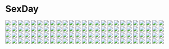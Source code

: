 # SexDay
![](https://konachan.com/jpeg/4c47a63a03243a8e094d16dabdba5508/Konachan.com%20-%2070348%20ass%20barefoot%20bed%20breasts%20brown_hair%20cleavage%20long_hair%20no_bra%20open_shirt%20panties%20purple_eyes%20purple_hair%20red_eyes%20scan%20twintails%20underwear%20wink.jpg)
![](https://konachan.com/jpeg/b9eb34c4076ca56ddada98a83b299eb8/Konachan.com%20-%20112239%20bed%20blonde_hair%20blush%20bra%20favorite%20game_cg%20long_hair%20navel%20open_shirt%20panties%20pussy_juice%20red_eyes%20ribbons%20shida_kazuhiro%20twintails%20underwear.jpg)
![](https://konachan.com/image/efbcdfcb9d0f95eda7b51982097795f3/Konachan.com%20-%2025460%20brown_eyes%20brown_hair%20kobayashi_yuji%20panties%20skirt%20underwear%20upskirt%20wink%20yuji.jpg)
![](https://konachan.com/image/5447035a40002b1b79d53af4ac196dc6/Konachan.com%20-%20243352%20greetload%20male%20original%20pixiv_fantasia.jpg)
![](https://konachan.com/jpeg/cef76e1917f760e8eff11022ff52b85f/Konachan.com%20-%20253574%20apron%20blonde_hair%20breasts%20cape%20elbow_gloves%20food%20garter_belt%20gloves%20hat%20logo%20long_hair%20red%20red_eyes%20senran_kagura%20tagme_%28artist%29%20thighhighs%20wink.jpg)
![](https://konachan.com/jpeg/ea55aeb17074c65634f117aaa8663e2e/Konachan.com%20-%20233466%202girls%20anthropomorphism%20aqua_eyes%20aqua_hair%20black_hair%20blue_eyes%20bow%20braids%20choker%20drink%20ikura_nagisa%20long_hair%20scarf%20school_uniform%20shrine%20snow%20tie.jpg)
![](https://konachan.com/image/cb6085d1711db687dbb76d404f95527d/Konachan.com%20-%20279845%20blonde_hair%20blush%20dark%20fang%20red_eyes%20roke_%28taikodon%29%20rumia%20short_hair%20touhou.jpg)
![](https://konachan.com/image/048c3e88e49294ee288c97810a8188a9/Konachan.com%20-%20270815%20blush%20brown_hair%20dress%20elbow_gloves%20flowers%20garter_belt%20gloves%20green_eyes%20headdress%20hhama%20idolmaster%20rose%20shibuya_rin%20short_hair%20thighhighs%20water.jpg)
![](https://konachan.com/image/79025d2c4f6d1a79dd39596fae0e1e8b/Konachan.com%20-%20102505%20blue_eyes%20blue_hair%20blush%20cirno%20dress%20fairy%20lolita_fashion%20ribbons%20sayori%20scan%20touhou%20wings.jpg)
![](https://konachan.com/image/06afb139f6f19e9b8dbd0285bf467187/Konachan.com%20-%2022367%20somedays_dreamers%20yoshizuki_kumichi.jpg)
![](https://konachan.com/jpeg/6e73caded6acee69b9ac4cfe1513c6de/Konachan.com%20-%2055697%2077%20green_hair%20long_hair%20mikagami_mamizu%20school_uniform%20stella_%2877%29%20yellow_eyes.jpg)
![](https://konachan.com/image/fbfdac26be1e9843dc04e7c38c0a1f87/Konachan.com%20-%20154616%20blonde_hair%20blush%20breasts%20cum%20green_eyes%20hazuki_rui%20mizuhashi_parsee%20nipples%20pointed_ears%20pubic_hair%20pussy%20spread_legs%20tagme%20touhou.jpg)
![](https://konachan.com/image/05ff3b246559aa27109cf3fee5822afb/Konachan.com%20-%20109536%20brown_hair%20gloves%20koshi-kun%20mahou_shoujo_lyrical_nanoha%20mahou_shoujo_lyrical_nanoha_the_movie_1st%20takamachi_nanoha.jpg)
![](https://konachan.com/image/46369d2f2043e82a048f16b7e7ee4c02/Konachan.com%20-%20200121%20blue_eyes%20blue_hair%20bow%20brown_hair%20building%20flowers%20glasses%20gloves%20long_hair%20male%20necklace%20original%20petals%20short_hair%20sky%20suit%20tianna%20wedding.jpg)
![](https://konachan.com/jpeg/d759f0d8389a67860d289c8e8d48f37e/Konachan.com%20-%2053832%20fullmetal_alchemist%20rose_%28fullmetal_alchemist%29%20transparent%20vector.jpg)
![](https://konachan.com/image/b36fb86ee63246cf60b7ba533d082432/Konachan.com%20-%20166000%20gengetsu_chihiro%20hata_no_kokoro%20long_hair%20mask%20touhou.jpg)
![](https://konachan.com/jpeg/f50998996a79d3eef540a4d164087765/Konachan.com%20-%20235636%20aliasing%20aqua_eyes%20blush%20braids%20brown_eyes%20brown_hair%20flowers%20japanese_clothes%20kimono%20long_hair%20qian_wu_atai%20red_eyes%20red_hair%20shrine%20twintails.jpg)
![](https://konachan.com/image/83021faf318d2ca41de3f92a9362eb32/Konachan.com%20-%2091532%20aqua_eyes%20black_hair%20blush%20christmas%20kousaka_kirino%20kousaka_kyousuke%20long_hair%20male%20short_hair%20stars%20thighhighs.jpg)
![](https://konachan.com/image/e06b794b0f79ad5d25f1805079d2ebcb/Konachan.com%20-%2056761%20apple%20barefoot%20food%20fruit%20hatsune_miku%20panties%20romeo_and_cinderella_%28vocaloid%29%20underwear%20vocaloid.jpg)
![](https://konachan.com/image/b96f748fc7c4c2621d6912c3c8a8a804/Konachan.com%20-%20179821%202girls%20barefoot%20black_hair%20blonde_hair%20blood%20cross%20dress%20long_hair%20necklace%20original%20petals%20pixiv_fantasia%20rain%20short_hair%20sword%20tuzki%20water%20weapon.jpg)
![](https://konachan.com/image/fc4d749f4b6548693aa8c8559cb84a82/Konachan.com%20-%20150354%20bleach%20hitsugaya_toushirou%20kira_izuru%20kuchiki_byakuya%20kuchiki_rukia%20kurosaki_ichigo%20male.jpg)
![](https://konachan.com/image/afa05fc276032d0ea39a0069af0df159/Konachan.com%20-%2052718%20animal%20bird%20card_captor_sakura%20daidouji_tomoyo.jpg)
![](https://konachan.com/image/cc68f487074099408f892477ce471805/Konachan.com%20-%204931%20aircraft%20black_hair%20futami_eriko%20kimikiss%20long_hair%20paper%20school_uniform%20socks%20takayama_kisai.jpg)
![](https://konachan.com/jpeg/2b527bb40e979c3a339b424394f4276b/Konachan.com%20-%20210489%20blush%20breast_hold%20censored%20cum%20ensemble_%28company%29%20game_cg%20kimishima_ao%20long_hair%20nipples%20nude%20penis%20pussy%20sex%20tsukishima_saori.jpg)
![](https://konachan.com/jpeg/ecb676bc22128c4a942c9d462dbec223/Konachan.com%20-%20271310%20aqua_eyes%20blush%20breasts%20brown_hair%20heart%20long_hair%20nipples%20nude%20original%20signed%20wet.elephant.jpg)
![](https://konachan.com/image/3531321806720b474cfb1796bfc171c6/Konachan.com%20-%2058576%20chan%C3%97co%20hatsune_miku%20orange%20vocaloid.jpg)
![](https://konachan.com/jpeg/22c54fe30a04aef34d1c3f044e68401f/Konachan.com%20-%20268846%20animal%20blue_eyes%20blush%20bra%20breasts%20brown_hair%20fish%20long_hair%20nipples%20open_shirt%20panties%20school_uniform%20signed%20soryu_asuka_langley%20underwear%20water.jpg)
![](https://konachan.com/jpeg/bc0eda818c37ea95920c16a7c0b8284e/Konachan.com%20-%20112128%20amane_suzuha%20game_cg%20huke%20okabe_rintarou%20steins%3Bgate.jpg)
![](https://konachan.com/jpeg/d865000833deaa2f881c57c8e43e69d4/Konachan.com%20-%2038381%20ass%20barefoot%20bath%20blue_eyes%20blush%20kantoku%20nude%20purple_hair%20short_hair%20water.jpg)
![](https://konachan.com/jpeg/a95cb0a42b86077db9177dc4f54e373d/Konachan.com%20-%20302534%20animal%20bird%20dress%20green%20green_hair%20hatsune_miku%20long_hair%20mikka620%20twintails%20vocaloid.jpg)
![](https://konachan.com/jpeg/85ae651c8377d4e2e843bf5902bf3437/Konachan.com%20-%20273975%20anthropomorphism%20ass%20brown_hair%20gray%20juurouta%20kantai_collection%20long_hair%20panties%20shiratsuyu_%28kancolle%29%20signed%20torn_clothes%20underwear.jpg)
![](https://konachan.com/jpeg/50942382e50d8e13c66d8e0b48b41ea6/Konachan.com%20-%20116346%20ayase_sayuki%20black_hair%20cube%20game_cg%20kantoku%20kiss%20long_hair%20male%20nagamine_tomoki%20your_diary.jpg)
![](https://konachan.com/jpeg/651f8586de3dd331e68328855e0bf2b5/Konachan.com%20-%20248616%20aqua_eyes%20aqua_hair%20dress%20flowers%20gloves%20hat%20hatsune_miku%20long_hair%20magical_mirai_%28vocaloid%29%20tagme_%28artist%29%20twintails%20vocaloid%20wand.jpg)
![](https://konachan.com/image/82deb976d96d86f4d41f3f1d85ab549f/Konachan.com%20-%20203891%20kazami_yuuka%20touhou%20umbrella%20ziran_juan.jpg)
![](https://konachan.com/image/b9da3cc3927cacfdd3eb11680f97a802/Konachan.com%20-%2034225%20cc%20code_geass%20kallen_stadtfeld%20nunnally_lamperouge.jpg)
![](https://konachan.com/image/6174f05be13a7f2dc9e59f4e43fc66a9/Konachan.com%20-%2095432%20flowers%20group%20hello_good-bye%20hiiragi_koharu%20moekibara_fumitake%20rindou_natsume%20saotome_suguri%20school_uniform%20yukishiro_may.jpg)
![](https://konachan.com/jpeg/a7f46ebed76f63dc402fdfb8ce068bf3/Konachan.com%20-%20274856%20apron%20ass%20brown_hair%20close%20garter_belt%20no_name_ninja%20original%20panties%20short_hair%20skirt%20stockings%20thighhighs%20underwear%20upskirt%20waifu2x%20waitress.jpg)
![](https://konachan.com/image/0da3773455160121a2f1889ecc15d3b0/Konachan.com%20-%2091571%20black_hair%20bow%20cape%20feathers%20long_hair%20red_eyes%20reiuji_utsuho%20side_b%20thighhighs%20touhou%20weapon%20wings.jpg)
![](https://konachan.com/image/9f8b133e15a0e9de6ba5e5b572bb070a/Konachan.com%20-%2011474%20bard%20blacksmith%20grand_youkan%20knight_%28ragnarok_online%29%20monk%20pointed_ears%20priest_%28ragnarok_online%29%20ragnarok_online%20sage_%28ragnarok_online%29.jpg)
![](https://konachan.com/image/2ddb4f583dc72d0696595a057f596b82/Konachan.com%20-%2038828%20censored%20futanari%20gouen_no_soleil%20skyfish%20tentacles.jpg)
![](https://konachan.com/image/e3bd3da8c6ba1fc43e55f90eb1afc4dd/Konachan.com%20-%20155756%20ass%20barefoot%20blush%20bra%20breasts%20cleavage%20food%20green_eyes%20green_hair%20kawashiro_nitori%20kochiya_sanae%20panties%20pocky%20touhou%20underwear%20walzrj.jpg)
![](https://konachan.com/image/704e2569f8b0769b8c7e669625ee365f/Konachan.com%20-%20250909%20breasts%20cape%20dress%20gloves%20green_eyes%20long_hair%20love_cacao%20nopan%20original%20purple_eyes%20purple_hair%20short_hair%20staff%20sword%20thighhighs%20watermark%20weapon.jpg)
![](https://konachan.com/jpeg/d6a7cee2ddff32f3ae35744387c65e9f/Konachan.com%20-%20294354%202girls%20black_hair%20blindfold%20breasts%20cameltoe%20cleavage%20dark_skin%20gloves%20headband%20katana%20leotard%20merunyaa%20nier%20signed%20sword%20watermark%20weapon%20white_hair.jpg)
![](https://konachan.com/jpeg/472b3a87ae271585dcbbd138fa99d8b9/Konachan.com%20-%2058118%20bakemonogatari%20chibi%20close%20monogatari_%28series%29%20tagme_%28character%29%20transparent%20vector.jpg)
![](https://konachan.com/image/648a72d635a710a6b4a3a0af0224e1cf/Konachan.com%20-%20150091%20bed%20felyne%20kirin_%28armor%29%20mask%20monster_hunter%20sergeant_keroro%20tagme.jpg)
![](https://konachan.com/image/f45eaf227d1cc93a11058234eb8994f9/Konachan.com%20-%2028841%20gotoh_keiji%20tagme.jpg)
![](https://konachan.com/image/2494c4c7d99091c0ee1da33f3e5ad595/Konachan.com%20-%20305160%20ass%20bed%20black_hair%20bra%20brown_eyes%20crystal_shoujo%20final_fantasy%20final_fantasy_vii%20long_hair%20panties%20tifa_lockhart%20underwear.jpg)
![](https://konachan.com/image/739b5b7e09c59fe153fca1745985eb76/Konachan.com%20-%2095133%20animal_ears%20breasts%20catgirl%20glasses%20green_eyes%20green_hair%20group%20kaenbyou_rin%20male%20nude%20numako%20purple_eyes%20purple_hair%20red_eyes%20red_hair%20touhou%20wink.jpg)
![](https://konachan.com/image/8901d311725ad87888bc27e7742bfadb/Konachan.com%20-%20175910%20animal%20blue_eyes%20building%20cape%20dress%20gloves%20hat%20horse%20kurobuta_gekkan%20original%20paper%20pink_hair%20short_hair.jpg)
![](https://konachan.com/image/6d57e48c3fab6133635d7e5c87df1d58/Konachan.com%20-%20110666%20black_hair%20bra%20breasts%20kobayashi_yuji%20nipples%20open_shirt%20original%20panties%20pussy%20skirt%20uncensored%20underwear%20yellow_eyes.jpg)
![](https://konachan.com/image/1d8826299334e92ac6e9fa65b7abe5f2/Konachan.com%20-%20102691%20akemi_homura%20bow%20bow_%28weapon%29%20braids%20dress%20glasses%20ka-9%20kaname_madoka%20kyuubee%20mahou_shoujo_madoka_magica%20weapon%20white.jpg)
![](https://konachan.com/image/e3f7e37c8e198013f062e48f97d9a74b/Konachan.com%20-%20144568%202girls%20blonde_hair%20flandre_scarlet%20gray_hair%20green_eyes%20komeiji_koishi%20nishi_masakazu%20red_eyes%20short_hair%20touhou%20vampire%20wings.jpg)
![](https://konachan.com/jpeg/49ba21a6a605853f88fffa9d6c0c1366/Konachan.com%20-%2098644%20black_hair%20censored%20fellatio%20game_cg%20hananomiya_ako%20long_hair%20nishimata_aoi%20penis%20purple_eyes%20school_uniform%20sekai_seifuku_kanojo.jpg)
![](https://konachan.com/image/1b92d3159d3bb6c8c27a951b3ef29a66/Konachan.com%20-%20261228%20animal_ears%20ass%20bed%20bra%20catgirl%20hoodie%20long_hair%20nibiiro_shizuka%20original%20panties%20panty_pull%20sideboob%20tail%20underwear%20white_hair%20yellow_eyes.jpg)
![](https://konachan.com/image/2f091d66b48fa5f443db46610ddd1cd7/Konachan.com%20-%20167776%20aqua_eyes%20blue_eyes%20blush%20brown_hair%20clouds%20dress%20long_hair%20nekoarashi%20original%20rain%20short_hair%20sky%20umbrella%20water%20wink.jpg)
![](https://konachan.com/jpeg/21afff83bd1a35afd7d017fd288bd8d2/Konachan.com%20-%20204681%20anus%20ass%20ass_grab%20black_hair%20blush%20breasts%20brown_hair%20cum%20gym_uniform%20ishikei%20naked_shirt%20nipples%20no_bra%20nopan%20pussy%20shirt_lift%20uncensored.jpg)
![](https://konachan.com/jpeg/41b8c3c65faf3cd4e061be69020420d9/Konachan.com%20-%20185672%20bondage%20gag%20game_cg%20netori_gakuen%20pubic_hair%20spread_legs%20vibrator.jpg)
![](https://konachan.com/image/a5766855e64bad82b6306be0f77aea81/Konachan.com%20-%20239481%202girls%20drink%20fate_grand_order%20fate_%28series%29%20glasses%20hat%20long_hair%20pink_hair%20purple_hair%20red_eyes%20shimo_%28s_kaminaka%29%20yellow_eyes.jpg)
![](https://konachan.com/image/15554a700ceb41d7990b134114f4fe99/Konachan.com%20-%20164186%20breasts%20elenab%20harada_makoto%20melda_deitz%20misaki_yuria%20mori_yuki%20navel%20niimi_kaoru%20nipples%20pubic_hair%20thighhighs%20undressing%20yamamoto_akira.jpg)
![](https://konachan.com/image/f830eea4b6a1244a176da7475aae8c5e/Konachan.com%20-%206463%20raimuiro_senkitan%20school_swimsuit%20swimsuit.jpg)
![](https://konachan.com/jpeg/9c76e50292612f9440fd30f00579513a/Konachan.com%20-%20124257%20animal_ears%20black_hair%20black_rock_shooter%20blonde_hair%20blue_eyes%20chibi%20cosplay%20koi_wa_sensou_%28vocaloid%29%20magnet_%28vocaloid%29%20seeu%20vocaloid.jpg)
![](https://konachan.com/jpeg/14df2ae06126cc3efa681dd19b201c5e/Konachan.com%20-%20167086%20aqua_eyes%20aqua_hair%20hatsune_miku%20ledogawa%20long_hair%20skirt%20tie%20twintails%20vocaloid.jpg)
![](https://konachan.com/image/6878829fe8a541af522d3db9985dbe38/Konachan.com%20-%209708%20mahoromatic.jpg)
![](https://konachan.com/image/996050f340998248d7372f2f1a489e04/Konachan.com%20-%2051774%20anti-spiral%20kamina%20kittan%20leeron%20lordgenome%20nia_teppelin%20scenic%20simon%20tengen_toppa_gurren_lagann%20yoko_littner.jpg)
![](https://konachan.com/jpeg/33c7bcc352c50d721a1c22f9ced325a8/Konachan.com%20-%20177508%20black%20death_note%20l%20monochrome.jpg)
![](https://konachan.com/image/fa3460211d659e5ff25b3e9af0489e0d/Konachan.com%20-%2023447%20aika_s_granzchesta%20alice_carroll%20amano_kozue%20aria%20mizunashi_akari.jpg)
![](https://konachan.com/image/e6f56d848d25841842732da5121cd8cb/Konachan.com%20-%20156645%20animal%20bottle_miku%20fish%20hatsune_miku%20jpeg_artifacts%20masunosushi%20vocaloid.jpg)
![](https://konachan.com/jpeg/32e372867e78b6734bd593fe5fc8349e/Konachan.com%20-%20126767%20blonde_hair%20blue_eyes%20blush%20bow%20funami_yui%20glasses%20group%20long_hair%20nosebleed%20pink_eyes%20pink_hair%20ponytail%20red_hair%20short_hair%20yellow_eyes%20yuru_yuri.jpg)
![](https://konachan.com/image/1ad17711c10bab75a028b344cefc87d1/Konachan.com%20-%2098157%20animal_ears%20blonde_hair%20blood%20boots%20bow%20braids%20brown_hair%20headband%20long_hair%20original%20pixiv_fantasia%20ribbons%20signed%20skirt%20thighhighs%20weapon%20yuus.jpg)
![](https://konachan.com/image/ca2509538dbde754d58a5c415eb970c3/Konachan.com%20-%2047278%20breasts%20cleavage%20japanese_clothes%20miko%20no_bra%20open_shirt%20uni8.jpg)
![](https://konachan.com/image/772ffe1a8ad7fc0d3596a5ce5ba9ee28/Konachan.com%20-%20177635%202girls%20achikoaco%20anthropomorphism%20kantai_collection%20signed%20stockings%20tatsuta_%28kancolle%29%20tenryuu_%28kancolle%29.jpg)
![](https://konachan.com/jpeg/751790e31c9cd1ac92f2e3e336006b4b/Konachan.com%20-%20255432%20aqua_hair%20breasts%20cum%20league_of_legends%20long_hair%20navel%20nipples%20nude%20orange_eyes%20pussy%20ricegnat%20sex%20sona_buvelle%20twintails%20uncensored.jpg)
![](https://konachan.com/image/9ea5501ad47cff03d0d034fd702c07a4/Konachan.com%20-%2015888%20itsukushima_takako%20male%20miyanokouji_mizuho%20otome_wa_boku_ni_koishiteru%20trap.jpg)
![](https://konachan.com/image/d5ce89396d81ca51ef85be65a3e34363/Konachan.com%20-%20289038%20bow%20dress%20flowers%20hat%20hatsune_miku%20kagamine_len%20kagamine_rin%20kaito%20male%20megurine_luka%20meiko%20vocaloid%20wristwear%20yoshiki.jpg)
![](https://konachan.com/image/0e0d40266f83af122992ef4f0381075d/Konachan.com%20-%20142075%20ooshima_%28kenta423%29%20original.jpg)
![](https://konachan.com/image/bb50952d2963c64c46c0c58b0d5329ef/Konachan.com%20-%20297429%20animal_ears%20building%20flowers%20food%20fruit%20gray_hair%20onsen%20orange_%28fruit%29%20original%20snow%20tree%20water%20winter%20zoff_%28daria%29.jpg)
![](https://konachan.com/image/4618d06c9fed80660215fe8ab270d6a6/Konachan.com%20-%20270982%202girls%20azur_lane%20blonde_hair%20blue_eyes%20blush%20bondage%20cameltoe%20long_hair%20navel%20panties%20swd3e2%20tattoo%20tentacles%20underwear%20white_hair%20yellow_eyes%20yuri.jpg)
![](https://konachan.com/image/dc4372d07dbaca774d6c442974b5191f/Konachan.com%20-%2013848%20animal_ears%20bell%20black_hair%20blush%20boots%20bow%20breasts%20catgirl%20cleavage%20snow%20snowman%20tail%20thighhighs%20yellow_eyes.jpg)
![](https://konachan.com/image/161bd69735b638f929b3ead448a3e81f/Konachan.com%20-%2024229%20ana_coppola%20chinese_clothes%20chinese_dress%20ichigo_mashimaro%20itou_chika%20itou_nobue%20matsuoka_miu%20sakuragi_matsuri.jpg)
![](https://konachan.com/image/866a017ae3cd20741d0c59e4fa63c9b5/Konachan.com%20-%20166242%20blonde_hair%20blush%20breasts%20green_eyes%20hat%20jpeg_artifacts%20long_hair%20navel%20noritama_%28gozen%29%20panties%20pantyhose%20torn_clothes%20underwear%20water%20wink.jpg)
![](https://konachan.com/image/5a83e5e9f57ab1d7766c86c645bc27e8/Konachan.com%20-%2020972%20dress%20edelweiss%20gun%20tagme%20weapon.jpg)
![](https://konachan.com/image/ad831343e0a53455bc0fccf3487742a2/Konachan.com%20-%20183544%20aqua_eyes%20aqua_hair%20ecell%20hatsune_miku%20headphones%20long_hair%20music%20skirt%20tie%20twintails%20vocaloid.jpg)
![](https://konachan.com/image/f3b2ebd97aea04f29e19f5ef0a47b16b/Konachan.com%20-%2095437%20reiuji_utsuho%20touhou.jpg)
![](https://konachan.com/jpeg/135604234c4e3396cdde5c58d7618e19/Konachan.com%20-%2031182%20breasts%20game_cg%20lyrical_lyric%20marmalade%20mikeou%20panties%20twintails%20underwear.jpg)
![](https://konachan.com/jpeg/6b29c4be9b33ebff2caf90652c912594/Konachan.com%20-%20125402%20hat%20hebereke_black%20purple_hair%20red_eyes%20remilia_scarlet%20short_hair%20touhou%20vampire%20wings.jpg)
![](https://konachan.com/image/ffe57c01f73c4e764d402fb18d0dd06e/Konachan.com%20-%2047179%20blue_eyes%20headphones%20long_hair%20megurine_luka%20pink_hair%20takoluka%20vocaloid.jpg)
![](https://konachan.com/jpeg/ed0b82bf74b1c92532d5af1d32a95b5b/Konachan.com%20-%20245721%20anus%20aqua_%28konosuba%29%20aqua_eyes%20aqua_hair%20ass%20blush%20hewsack%20long_hair%20nopan%20pussy%20thighhighs%20transparent%20uncensored.jpg)
![](https://konachan.com/image/eaf57160daeb9f55925f145eca35aab3/Konachan.com%20-%2063208%20chibi%20hatsune_miku%20twintails%20vocaloid.jpg)
![](https://konachan.com/image/17382fbe95d3971d27d81bb25bec84f9/Konachan.com%20-%20100191%20akemi_homura%20braids%20glasses%20mahou_shoujo_madoka_magica.jpg)
![](https://konachan.com/image/17333160ddc64d7a0c7889f27eec9331/Konachan.com%20-%20107824%20animal%20ass%20black_hair%20cameltoe%20cat%20clouds%20k-on%21%20long_hair%20masami_chie%20nakano_azusa%20panties%20skirt%20sky%20spread_legs%20tree%20twintails%20underwear%20upskirt.jpg)
![](https://konachan.com/image/6b180758bdff4ec5846bc68363727455/Konachan.com%20-%20133507%20calendar%20hulotte%20ikegami_akane%20makiya_kasumi%20saran_takamizawa%20school_uniform%20thighhighs%20with_ribbon.jpg)
![](https://konachan.com/image/344e539d14987ad2d0c7c036e5c5d8c4/Konachan.com%20-%20272097%20animal%20bat%20building%20cake%20candy%20city%20clouds%20fang%20food%20gia%20gloves%20gun%20halloween%20katana%20long_hair%20moon%20night%20original%20signed%20sky%20sword%20twintails%20weapon.jpg)
![](https://konachan.com/jpeg/8270ca4c2df0d0340954370dac06c7e2/Konachan.com%20-%2094599%20kagamine_len%20kagamine_rin%20kiss%20male%20megurine_luka%20vocaloid.jpg)
![](https://konachan.com/image/ad389e57521bdd8379205ba24af32106/Konachan.com%20-%2058573%20akita_neru%20chan%C3%97co%20chibi%20vocaloid.jpg)
![](https://konachan.com/image/d0aae0f07b02e8c767a3f25546e83625/Konachan.com%20-%20246125%20aqua_eyes%20boots%20fate_grand_order%20fate_%28series%29%20long_hair%20meltryllis%20navel%20purple_hair%20ribbons%20spread_legs%20tsukikanade%20water.jpg)
![](https://konachan.com/image/c65ec3a40c7793cafd51e8ad495ba837/Konachan.com%20-%20247768%20blonde_hair%20bubbles%20building%20city%20clouds%20dress%20flowers%20guitar%20headphones%20instrument%20kirinosuke%20long_hair%20original%20pink_eyes%20sky%20thighhighs.jpg)
![](https://konachan.com/image/018113ea28c1a365c3e85b26f8285813/Konachan.com%20-%20215039%20akashio%20candy%20chocolate%20flowers%20headband%20heart%20komeiji_satori%20necklace%20nopan%20pink_hair%20red_eyes%20rose%20skirt%20thighhighs%20touhou%20valentine.jpg)
![](https://konachan.com/jpeg/597a355ff4b19fc0dec546c263f42c7a/Konachan.com%20-%20108138%20animal_ears%20catgirl%20cum%20k-on%21%20nakano_azusa%20nude%20pussy%20tail%20tan_lines%20uncensored%20yanagi_yuu.jpg)
![](https://konachan.com/image/486dd4e5a05c969bd2152d52dc851357/Konachan.com%20-%2053417%20book%20nagato_yuki%20purple_hair%20school_uniform%20short_hair%20suzumiya_haruhi_no_yuutsu%20tsuki_wani%20yellow_eyes.jpg)
![](https://konachan.com/jpeg/6b750fbade0c6fe3ee0fabbb8de5895a/Konachan.com%20-%20170801%20animal%20beach%20bikini%20bird%20black_hair%20blush%20breasts%20cleavage%20clouds%20cube%20green_eyes%20kurano_yae%20long_hair%20navel%20ribbons%20sky%20swimsuit%20water%20wet.jpg)
